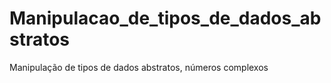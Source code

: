 # Manipulacao_de_tipos_de_dados_abstratos
 Manipulação de tipos de dados abstratos,  números complexos
